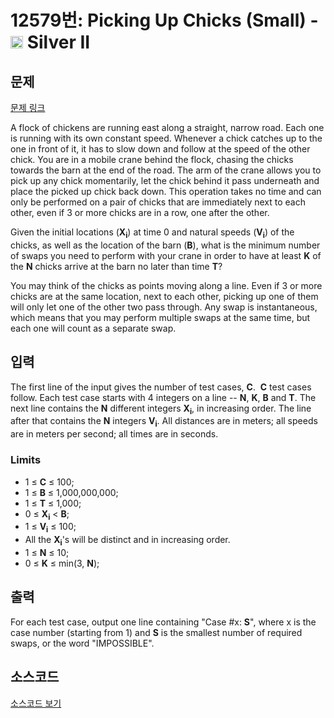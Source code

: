 # 12579번: Picking Up Chicks (Small) - <img src="https://static.solved.ac/tier_small/9.svg" style="height:20px" /> Silver II

<!-- performance -->

<!-- 문제 제출 후 깃허브에 푸시를 했을 때 제출한 코드의 성능이 입력될 공간입니다.-->

<!-- end -->

## 문제

[문제 링크](https://boj.kr/12579)


<p>A flock of chickens are running east along a straight, narrow road. Each one is running with its own constant speed. Whenever a chick catches up to the one in front of it, it has to slow down and follow at the speed of the other chick. You are in a mobile crane behind the flock, chasing the chicks towards the barn at the end of the road. The arm of the crane allows you to pick up any chick momentarily, let the chick behind it pass underneath and place the picked up chick back down. This operation takes no time and can only be performed on a pair of chicks that are immediately next to each other, even if 3 or more chicks are in a row, one after the other.</p>

<p>Given the initial locations (<strong>X<sub>i</sub></strong>) at time 0 and natural speeds (<strong>V<sub>i</sub></strong>) of the chicks, as well as the location of the barn (<strong>B</strong>), what is the minimum number of swaps you need to perform with your crane in order to have at least&nbsp;<strong>K</strong>&nbsp;of the&nbsp;<strong>N</strong>&nbsp;chicks arrive at the barn no later than time&nbsp;<strong>T</strong>?</p>

<p>You may think of the chicks as points moving along a line. Even if 3 or more chicks are at the same location, next to each other, picking up one of them will only let one of the other two pass through. Any swap is instantaneous, which means that you may perform multiple swaps at the same time, but each one will count as a separate swap.</p>



## 입력


<p>The first line of the input gives the number of test cases,&nbsp;<strong>C</strong>.&nbsp;&nbsp;<strong>C</strong>&nbsp;test cases follow. Each test case starts with 4 integers on a line --&nbsp;<strong>N</strong>,&nbsp;<strong>K</strong>,&nbsp;<strong>B</strong>&nbsp;and&nbsp;<strong>T</strong>. The next line contains the&nbsp;<strong>N</strong>&nbsp;different integers&nbsp;<strong>X<sub>i</sub></strong>, in increasing order. The line after that contains the&nbsp;<strong>N</strong>&nbsp;integers&nbsp;<strong>V<sub>i</sub></strong>. All distances are in meters; all speeds are in meters per second; all times are in seconds.</p>

<h3>Limits</h3>

<ul>
<li>1 ≤&nbsp;<strong>C</strong>&nbsp;≤ 100;</li>
<li>1 ≤&nbsp;<strong>B</strong>&nbsp;≤ 1,000,000,000;</li>
<li>1 ≤&nbsp;<strong>T</strong>&nbsp;≤ 1,000;</li>
<li>0 ≤&nbsp;<strong>X<sub>i</sub></strong>&nbsp;&lt;&nbsp;<strong>B</strong>;</li>
<li>1 ≤&nbsp;<strong>V<sub>i</sub></strong>&nbsp;≤ 100;</li>
<li>All the&nbsp;<strong>X<sub>i</sub></strong>'s will be distinct and in increasing order.</li>
<li>1 ≤&nbsp;<strong>N</strong>&nbsp;≤ 10;</li>
<li>0 ≤&nbsp;<strong>K</strong>&nbsp;≤ min(3,&nbsp;<strong>N</strong>);</li>
</ul>



## 출력


<p>For each test case, output one line containing "Case #x:&nbsp;<strong>S</strong>", where x is the case number (starting from 1) and&nbsp;<strong>S</strong>&nbsp;is the smallest number of required swaps, or the word "IMPOSSIBLE".</p>



## 소스코드

[소스코드 보기](Picking%20Up%20Chicks%20(Small).py)